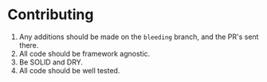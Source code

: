 # Contributing

1. Any additions should be made on the `bleeding` branch, and the PR's sent there.
2. All code should be framework agnostic.
3. Be SOLID and DRY.
4. All code should be well tested.